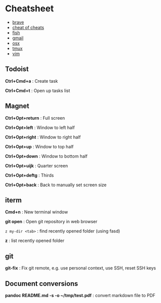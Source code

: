 # Cheatsheet

- [brave](./brave.md)
- [cheat of cheats](./cheat-of-cheats.md)
- [fish](./fish.md)
- [gmail](./gmail.md)
- [osx](./osx.md)
- [tmux](./tmux.md)
- [vim](./vim.md)

## Todoist

**Ctrl+Cmd+a**
: Create task

**Ctrl+Cmd+t**
: Open up tasks list

## Magnet

**Ctrl+Opt+return**
: Full screen

**Ctrl+Opt+left**
: Window to left half

**Ctrl+Opt+right**
: Window to right half

**Ctrl+Opt+up**
: Window to top half

**Ctrl+Opt+down**
: Window to bottom half

**Ctrl+Opt+uijk**
: Quarter screen

**Ctrl+Opt+deftg**
: Thirds

**Ctrl+Opt+back**
: Back to manually set screen size

## iterm

**Cmd+n**
: New terminal window

**git open**
: Open git repository in web browser

`z my-dir <tab>`
: find recently opened folder (using fasd)

**z**
: list recently opened folder

## git

**git-fix**
: Fix git remote, e.g. use personal context, use SSH, reset SSH keys

## Document conversions

**pandoc README.md -s -o ~/tmp/test.pdf**
: convert markdown file to PDF
